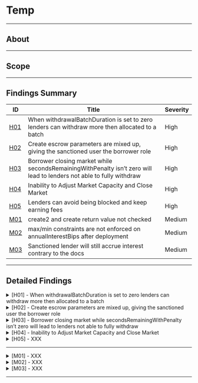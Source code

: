 # Temp

---

## About

---

## Scope

---

## Findings Summary

| ID  | Title                            | Severity   |
|-----|----------------------------------|------------|
| [H01](#h01---xxx) | When withdrawalBatchDuration is set to zero lenders can withdraw more then allocated to a batch                              | High       |
| [H02](#h02---xxx) | Create escrow parameters are mixed up, giving the sanctioned user the borrower role                              | High       |
| [H03](#h03---xxx) | Borrower closing market while secondsRemainingWithPenalty isn’t zero will lead to lenders not able to fully withdraw                              | High       |
| [H04](#h04---xxx) | Inability to Adjust Market Capacity and Close Market                              | High       |
| [H05](#h05---xxx) | Lenders can avoid being blocked and keep earning fees                              | High       |
| [M01](#m01---xxx) | create2 and create return value not checked                              | Medium     |
| [M02](#m02---xxx) | max/min constraints are not enforced on annualInterestBips after deployment                              | Medium     |
| [M03](#m03---xxx) | Sanctioned lender will still accrue interest contrary to the docs                              | Medium     |

---

## Detailed Findings

<details>
  <summary><a id="h01---xxx"></a>[H01] - When withdrawalBatchDuration is set to zero lenders can withdraw more then allocated to a batch</summary>
  
  <br>

**Severity:** High

**Summary:** 

The Wildcat protocol utilizes a withdrawal cycle where lenders call queueWithdrawals which then goes through a set amount of time (withdrawal duration period) before a withdrawal can be executed (if the protocol has enough funds to cover the withdrawal). Withdrawal requests that could not be fully honored at the end of their withdrawal cycle are batched together, marked as expired withdrawals, and added to the withdrawal queue. These batches are tracked using the time of expiry, and when assets are returned to a market with a non-zero withdrawal queue, assets are immediately routed to the unclaimed withdrawals pool and can subsequently be claimed by lenders with the oldest expired withdrawals first.

**Vulnerability Details:** 

The withdrawalBatchDuration can be set to zero so lenders do not have to wait before being able to withdraw funds from the market; however, this can cause issues where lenders in a batch can withdraw more than their pro-rata share of the batch's paid assets.

A lender calls queueWithdrawal first to initiate the withdrawal; this will place it in a batch respective to its expiry.

```solidity
function queueWithdrawal(uint256 amount) external nonReentrant {
        MarketState memory state = _getUpdatedState();

        ...

        // If there is no pending withdrawal batch, create a new one.
        if (state.pendingWithdrawalExpiry == 0) {
            state.pendingWithdrawalExpiry = uint32(block.timestamp + withdrawalBatchDuration);
            emit WithdrawalBatchCreated(state.pendingWithdrawalExpiry);
        }
        // Cache batch expiry on the stack for gas savings.
        uint32 expiry = state.pendingWithdrawalExpiry;

        WithdrawalBatch memory batch = _withdrawalData.batches[expiry];

        // Add scaled withdrawal amount to account withdrawal status, withdrawal batch and market state.
        _withdrawalData.accountStatuses[expiry][msg.sender].scaledAmount += scaledAmount;
        batch.scaledTotalAmount += scaledAmount;
        state.scaledPendingWithdrawals += scaledAmount;

        emit WithdrawalQueued(expiry, msg.sender, scaledAmount);

        // Burn as much of the withdrawal batch as possible with available liquidity.
        uint256 availableLiquidity = batch.availableLiquidityForPendingBatch(state, totalAssets());
        if (availableLiquidity > 0) {
            _applyWithdrawalBatchPayment(batch, state, expiry, availableLiquidity);
        }

        // Update stored batch data
        _withdrawalData.batches[expiry] = batch;

        // Update stored state
        _writeState(state);
    }
```

Now once the withdrawalBatchDuration has passed, a lender can call executeWithdrawal to finalize the withdrawal. This will grab the batch and let the lender withdraw a percentage of the batch if the batch is not fully paid or all funds if it is fully paid.

```solidity
function executeWithdrawal(address accountAddress, uint32 expiry) external nonReentrant returns (uint256) {
        if (expiry > block.timestamp) {
            revert WithdrawalBatchNotExpired();
        }
        MarketState memory state = _getUpdatedState();

        WithdrawalBatch memory batch = _withdrawalData.batches[expiry];
        AccountWithdrawalStatus storage status = _withdrawalData.accountStatuses[expiry][accountAddress];

        uint128 newTotalWithdrawn =
            uint128(MathUtils.mulDiv(batch.normalizedAmountPaid, status.scaledAmount, batch.scaledTotalAmount));
        uint128 normalizedAmountWithdrawn = newTotalWithdrawn - status.normalizedAmountWithdrawn;
        status.normalizedAmountWithdrawn = newTotalWithdrawn;
        state.normalizedUnclaimedWithdrawals -= normalizedAmountWithdrawn;

        ...

        // Update stored state
        _writeState(state);

        return normalizedAmountWithdrawn;
    }
```

Let's look at how this percentage is determined: the newTotalWithdrawn function determines a lender's available withdrawal amount by multiplying the normalizedAmountPaid with the scaledAmount and dividing the result by the batch's scaledTotalAmount. This ensures that each lender in the batch can withdraw an even amount of the available funds in the batch depending on their scaledAmount.

```solidity
 uint128 newTotalWithdrawn =
            uint128(MathUtils.mulDiv(batch.normalizedAmountPaid, status.scaledAmount, batch.scaledTotalAmount));
```

This works fine when withdrawalBatchDuration is set over zero, as the batch values (except normalizedAmountPaid) are finalized. However, when set to zero, we can end up with lenders in a batch being able to withdraw more than normalizedAmountPaid in that batch, potentially violating protocol invariants.

Consider the following scenario:

There is only 5 tokens available to burn

Lender A calls queueWithdrawal with 5 and executeWithdrawal instantly.

```solidity
newTotalWithdrawn = (normalizedAmountPaid) * (scaledAmount) / scaledTotalAmount

newTotalWithdrawn = 5 * 5 = 25 / 5 = 5
```

Lender A was able to fully withdraw.

Lender B comes along and calls queueWithdrawal with 5 and executeWithdrawal instantly in the same block.

This will add to the same batch as lender A as it is the same expiry.

Now let's look at newTotalWithdrawn for Lender B.

```solidity
newTotalWithdrawn = (normalizedAmountPaid) * (scaledAmount) / scaledTotalAmount

newTotalWithdrawn = 5 * 5 = 25 / 10 = 2.5
```

Lets see what the batch looks like now

- Lender A was able to withdraw 5 tokens in the batch

- Lender B was able to withdraw 2.5 tokens in the batch

- The batch.normalizedAmountPaid is 5, meaning the Lenders' withdrawal amount surpassed the batch's current limit.

**Impact:** 

This will break the following invariant in the protocol:

“Withdrawal execution can only transfer assets that have been counted as paid assets in the corresponding batch, i.e. lenders with withdrawal requests can not withdraw more than their pro-rata share of the batch's paid assets.”

It will also mean that funds reserved for other batches may not be able to be fulfilled even if the batch's normalizedAmountPaid number shows that it should be able to.

**Tools Used:** 

- Manual analysis
- Foundry

**Recommendation:** 

Review the protocol's withdrawal mechanism and consider adjusting the behaviour of withdrawals when withdrawalBatchDuration is set to zero to ensure that lenders cannot withdraw more than their pro-rata share of the batch's paid assets.

</details>

<details>
  <summary><a id="h02---xxx"></a>[H02] - Create escrow parameters are mixed up, giving the sanctioned user the borrower role</summary>
  
  <br>

**Severity:** High

**Summary:** 

  The Wildcat Protocol implements the ability to deploy an escrow contract between the borrower of a market and the lender in question in the event that a lender address is sanctioned. This is done by the borrower calling the nukeFromOrbit function with the borrower's address. If the lender is indeed sanctioned, it creates an escrow contract, transfers the vault balance corresponding to the lender from the market to the escrow, erases the lender's market token balance, and blocks them from any further interaction with the market itself.

However, an issue arises from the mixed-up parameters in the createEscrow function, which switches the roles of the borrower and the lender within the created escrow.

**Vulnerability Details:** 

The createEscrow function is used in two places in the protocol, in the executeWithdrawal and the _blockAccount functions. Both functions implement it in the following way:

```solidity
// _blockAccount
address escrow = IWildcatSanctionsSentinel(sentinel).createEscrow(accountAddress, borrower, address(this));

// executeWithdrawal
address escrow = IWildcatSanctionsSentinel(sentinel).createEscrow(accountAddress, borrower, address(asset));
```

Now let's look at the createEscrow function and how it's implemented. The issue is the way we order the parameters. In the createEscrow function, we can see that the order is borrower, account, asset, whereas in the _blockAccount and executeWithdrawal functions, it is accountAddress, borrower, address(asset).

```solidity
function createEscrow(
    address borrower,
    address account,
    address asset
  ) public override returns (address escrowContract) {
    if (!IWildcatArchController(archController).isRegisteredMarket(msg.sender)) {
      revert NotRegisteredMarket();
    }
```
As we can see, the borrower and sanctioned lenders are in the incorrect order, meaning for the created escrow, they will switch roles. This would allow the sanctioned user to override the sanction and release the sanctioned funds.

The lender can call overrideSanction in WildcatSanctionsSentinel, this should not normally work however the roles are switched and the lenders address is the borrower in the escrow and vice versa.

```solidity
function overrideSanction(address account) public override {
    sanctionOverrides[msg.sender][account] = true;
    emit SanctionOverride(msg.sender, account);
  }
```

Now the lender can call releaseEscrow which will pass.

**Proof of concept:** 

```solidity
function test_nukeFromOrbit_WrongEscrowAddress() external {
        _deposit(alice, 1e18);
        // wrong way to get escrow address
        address escrowWrong = sanctionsSentinel.getEscrowAddress(alice, borrower, address(market));
        // correct way to get escrow address
        address escrow10 = sanctionsSentinel.getEscrowAddress(borrower, alice, address(market));
        // sanction alice
        sanctionsSentinel.sanction(alice);
        // nuke alice
        market.nukeFromOrbit(alice);
        // check alice role
        assertEq(uint256(market.getAccountRole(alice)), uint256(AuthRole.Blocked), "account role should be Blocked");
        // check sanction override mapping
        assertEq(sanctionsSentinel.sanctionOverrides(borrower, escrowWrong), false);
        assertEq(sanctionsSentinel.sanctionOverrides(alice, escrowWrong), true);
    }
```

**Impact:** 

The borrower and lender roles will be switched in the created escrow. A sanctioned lender can release their sanctioned funds without the borrower authorization or the sanction being overturned.

**Tools Used:** 

- Manual analysis
- Foundry

**Recommendation:** 

Use the correct order for the parameters in createEscrow in the _blockAccount and executeWithdrawal functions.

```solidity
// _blockAccount
address escrow = IWildcatSanctionsSentinel(sentinel).createEscrow(borrower, accountAddress, address(this));

// executeWithdrawal
address escrow = IWildcatSanctionsSentinel(sentinel).createEscrow(borrower, accountAddress, address(asset));
```

</details>

<details>
  <summary><a id="h03---xxx"></a>[H03] - Borrower closing market while secondsRemainingWithPenalty isn’t zero will lead to lenders not able to fully withdraw</summary>
  
  <br>

**Severity:** High

**Summary:** 

The protocol's health is monitored through a reserve ratio, representing the percentage of the market's supply required to remain within the market for redemption. Falling below this threshold results in market delinquency.

When a market becomes delinquent, a penalty rate is applied to the base rate as long as the grace tracker exceeds the grace period. The grace period is dynamic, counting down to zero when delinquency is resolved, and only then does the penalty APR cease.

```solidity
function updateTimeDelinquentAndGetPenaltyTime(
    MarketState memory state,
    uint256 delinquencyGracePeriod,
    uint256 timeDelta
  ) internal pure returns (uint256 /* timeWithPenalty */) {
    // Seconds in delinquency at last update
    uint256 previousTimeDelinquent = state.timeDelinquent;

    if (state.isDelinquent) {
      // Since the borrower is still delinquent, increase the total
      // time in delinquency by the time elapsed.
      state.timeDelinquent = (previousTimeDelinquent + timeDelta).toUint32();

      // Calculate the number of seconds the borrower had remaining
      // in the grace period.
      uint256 secondsRemainingWithoutPenalty = delinquencyGracePeriod.satSub(
        previousTimeDelinquent
      );

      // Penalties apply for the number of seconds the market spent in
      // delinquency outside of the grace period since the last update.
      return timeDelta.satSub(secondsRemainingWithoutPenalty);
    }

    // Reduce the total time in delinquency by the time elapsed, stopping
    // when it reaches zero.
    state.timeDelinquent = previousTimeDelinquent.satSub(timeDelta).toUint32();

    // Calculate the number of seconds the old timeDelinquent had remaining
    // outside the grace period, or zero if it was already in the grace period.
    uint256 secondsRemainingWithPenalty = previousTimeDelinquent.satSub(delinquencyGracePeriod);

    // Only apply penalties for the remaining time outside of the grace period.
    return MathUtils.min(secondsRemainingWithPenalty, timeDelta);
  }
```

A borrower can close a market in the event that they have finished utilizing the funds. When a vault is closed, sufficient assets must be repaid to increase the reserve ratio to 100%, after which interest ceases to accrue, and no further parameter adjustment or borrowing is possible.

However, an issue arises when a borrower closes a market while the secondsRemainingWithPenalty is still active. This results in the delinquency fee persisting, leading to an increase in the scale factor, which should remain constant after market closure, as the borrower has repaid all funds at that rate.

```solidity
function closeMarket() external onlyController nonReentrant {
        MarketState memory state = _getUpdatedState();
        state.annualInterestBips = 0;
        state.isClosed = true;
        state.reserveRatioBips = 0;
        if (_withdrawalData.unpaidBatches.length() > 0) {
            revert CloseMarketWithUnpaidWithdrawals();
        }
        uint256 currentlyHeld = totalAssets();
        uint256 totalDebts = state.totalDebts();
        if (currentlyHeld < totalDebts) {
            // Transfer remaining debts from borrower
            asset.safeTransferFrom(borrower, address(this), totalDebts - currentlyHeld);
        } else if (currentlyHeld > totalDebts) {
            // Transfer excess assets to borrower
            asset.safeTransfer(borrower, currentlyHeld - totalDebts);
        }
        _writeState(state);
        emit MarketClosed(block.timestamp);
    }
```

Consequently, the increased scale factor means that the total funds in the market won't cover all lenders, and lenders exiting closer to the end may not be able to fully withdraw their funds.

**Proof Of Concept:** 

```solidity
function test_closeMarket_WhileStillInPenalty() external asAccount(address(controller)) {
        asset.mint(address(borrower), type(uint128).max);
        assertEq(market.currentState().isDelinquent, false);
        // alice deposit
        _deposit(alice, 1e18);
        // borrow 80% of deposits
        _borrow(8e17);
        // request withdrawal to put borrower in penalty
        _requestWithdrawal(alice, 1e18);
        // borrower now delinquent
        assertEq(market.currentState().isDelinquent, true);
        // fast forward grace period plus 5 days
        fastForward(parameters.delinquencyGracePeriod + 5 days);
        // borrower transfer  deposits
        startPrank(borrower);
        asset.transfer(address(market), 1e18);
        stopPrank();
        market.updateState();
        // borrower close market
        startPrank(borrower);
        asset.approve(address(market), 20e17);
        stopPrank();
        market.closeMarket();
        // check final scale factor
        uint112 FinalScaleFactor = market.currentState().scaleFactor;
        assertEq(market.currentState().isClosed, true);
        fastForward(10 days);
        // check scale factor 10 days after close market
        assertGt(market.currentState().scaleFactor, FinalScaleFactor);
    }
```

**Impact:** 

The Scale factor will continue to increase after the market was closed by the borrower, meaning lenders who withdraw closer to the end will not be able to fully withdraw from the market, resulting in a loss of funds.

**Tools Used:** 

- Manual analysis
- Foundry

**Recommendation:** 

Reset the grace tracker to zero upon market closure to prevent the delinquency fee from persisting and causing an increase in the scale factor.

```solidity
function closeMarket() external onlyController nonReentrant {
        MarketState memory state = _getUpdatedState();
        state.annualInterestBips = 0;
        state.isClosed = true;
        state.reserveRatioBips = 0;
        state.timeDelinquent = 0; // add here
        if (_withdrawalData.unpaidBatches.length() > 0) {
            revert CloseMarketWithUnpaidWithdrawals();
        }
        uint256 currentlyHeld = totalAssets();
        uint256 totalDebts = state.totalDebts();
        if (currentlyHeld < totalDebts) {
            // Transfer remaining debts from borrower
            asset.safeTransferFrom(borrower, address(this), totalDebts - currentlyHeld);
        } else if (currentlyHeld > totalDebts) {
            // Transfer excess assets to borrower
            asset.safeTransfer(borrower, currentlyHeld - totalDebts);
        }
        _writeState(state);
        emit MarketClosed(block.timestamp);
    }
```

</details>

<details>
  <summary><a id="h04---xxx"></a>[H04] - Inability to Adjust Market Capacity and Close Market</summary>
  
  <br>

**Severity:** High

**Summary:** 

Borrowers have the capability to modify a market's maximum capacity and interest APR in the Wildcat Protocol. The code implements the setMaxTotalSupply and setAnnualInterestBips functions, both equipped with an onlyController modifier to restrict access to the controller contract.

This is fine for setAnnualInterestBips as its invoked in the WildcatMarketController contract however the setMaxTotalSupply function is not meaning the maximum supply cannot be adjusted. The same issue occurs with the closeMarket function in the WildcatMarket contract meaning the borrower will not be able to close the market.

**Vulnerability Details:** 

The setMaxTotalSupply function enforces access control to permit only the controller contract to invoke it. However, the controller contract does not call this function, rendering it unusable and preventing adjustments to the maximum supply capacity.

```solidity
function setMaxTotalSupply(uint256 _maxTotalSupply) external onlyController nonReentrant {
        MarketState memory state = _getUpdatedState();

        if (_maxTotalSupply < state.totalSupply()) {
            revert NewMaxSupplyTooLow();
        }

        state.maxTotalSupply = _maxTotalSupply.toUint128();
        _writeState(state);
        emit MaxTotalSupplyUpdated(_maxTotalSupply);
    }
```

A similar issue arises with the closeMarket function, which also employs the onlyController modifier. Consequently, borrowers are currently unable to close markets.

```solidity
function closeMarket() external onlyController nonReentrant {
        MarketState memory state = _getUpdatedState();
        state.annualInterestBips = 0;
        state.isClosed = true;
        state.reserveRatioBips = 0;
        if (_withdrawalData.unpaidBatches.length() > 0) {
            revert CloseMarketWithUnpaidWithdrawals();
        }
        uint256 currentlyHeld = totalAssets();
        uint256 totalDebts = state.totalDebts();
        if (currentlyHeld < totalDebts) {
            // Transfer remaining debts from borrower
            asset.safeTransferFrom(borrower, address(this), totalDebts - currentlyHeld);
        } else if (currentlyHeld > totalDebts) {
            // Transfer excess assets to borrower
            asset.safeTransfer(borrower, currentlyHeld - totalDebts);
        }
        _writeState(state);
        emit MarketClosed(block.timestamp);
    }
```
**Proof of concept:**

```solidity
function closeMarket() external onlyController nonReentrant {
        MarketState memory state = _getUpdatedState();
        state.annualInterestBips = 0;
        state.isClosed = true;
        state.reserveRatioBips = 0;
        if (_withdrawalData.unpaidBatches.length() > 0) {
            revert CloseMarketWithUnpaidWithdrawals();
        }
        uint256 currentlyHeld = totalAssets();
        uint256 totalDebts = state.totalDebts();
        if (currentlyHeld < totalDebts) {
            // Transfer remaining debts from borrower
            asset.safeTransferFrom(borrower, address(this), totalDebts - currentlyHeld);
        } else if (currentlyHeld > totalDebts) {
            // Transfer excess assets to borrower
            asset.safeTransfer(borrower, currentlyHeld - totalDebts);
        }
        _writeState(state);
        emit MarketClosed(block.timestamp);
    }
```

```solidity
function test_ChangeMaxCapacity() external {
        // try to change max capacity
        vm.expectRevert(IMarketEventsAndErrors.NotController.selector);
        market.setMaxTotalSupply(100e18);
    }
```

**Impact:** 

A borrower will not be able to Adjust Market Capacity or Close the Market.

**Tools Used:** 

- Manual analysis
- Foundry

**Recommendation:** 

Add functions in the WildcatMarketController contract that invoke the setMaxTotalSupply and closeMarket function so a borrower is able to Adjust Market Capacity and Close the Market.

</details>

<details>
  <summary><a id="h05---xxx"></a>[H05] - XXX</summary>
  
  <br>

  **Severity:** High

  **Summary:** 

  **Vulnerability Details:** 

  **Impact:** 

  **Tools Used:** 

  **Recommendation:** 

</details>

---

<details>
  <summary><a id="m01---xxx"></a>[M01] - XXX</summary>
  
  <br>

  **Severity:** Medium

  **Summary:** 

  **Vulnerability Details:** 

  **Impact:** 

  **Tools Used:** 

  **Recommendation:** 

</details>

<details>
  <summary><a id="m02---xxx"></a>[M02] - XXX</summary>
  
  <br>

  **Severity:** Medium

  **Summary:** 

  **Vulnerability Details:** 

  **Impact:** 

  **Tools Used:** 

  **Recommendation:** 

</details>

<details>
  <summary><a id="m03---xxx"></a>[M03] - XXX</summary>
  
  <br>

  **Severity:** Medium

  **Summary:** 

  **Vulnerability Details:** 

  **Impact:** 

  **Tools Used:** 

  **Recommendation:** 

</details>

---
